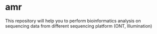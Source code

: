 # amr
This repository will help you to perform bioinformatics analysis on sequencing data from different sequencing platform (ONT, Illumination)
